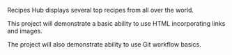 Recipes Hub displays several top recipes from all over the world. 

This project will demonstrate a basic ability to use HTML incorporating links and images.  

The project will also demonstrate ability to use Git workflow basics. 